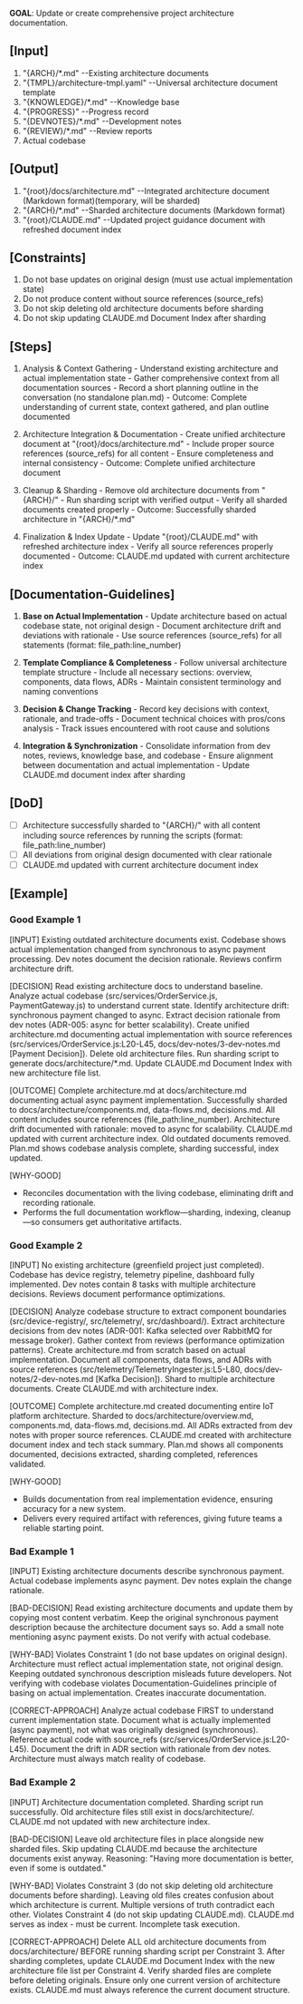 **GOAL**: Update or create comprehensive project architecture documentation.

## [Input]
  1. "{ARCH}/*.md" --Existing architecture documents
  2. "{TMPL}/architecture-tmpl.yaml" --Universal architecture document template
  3. "{KNOWLEDGE}/*.md" --Knowledge base
  4. "{PROGRESS}" --Progress record
  5. "{DEVNOTES}/*.md" --Development notes
  6. "{REVIEW}/*.md" --Review reports
  7. Actual codebase
  

## [Output]
  1. "{root}/docs/architecture.md" --Integrated architecture document (Markdown format)(temporary, will be sharded)
  2. "{ARCH}/*.md" --Sharded architecture documents (Markdown format)
  3. "{root}/CLAUDE.md" --Updated project guidance document with refreshed document index
  
  
## [Constraints]
  1. Do not base updates on original design (must use actual implementation state)
  2. Do not produce content without source references (source_refs)
  3. Do not skip deleting old architecture documents before sharding
  4. Do not skip updating CLAUDE.md Document Index after sharding

## [Steps]
  1. Analysis & Context Gathering
    - Understand existing architecture and actual implementation state
    - Gather comprehensive context from all documentation sources
    - Record a short planning outline in the conversation (no standalone plan.md)
    - Outcome: Complete understanding of current state, context gathered, and plan outline documented

  2. Architecture Integration & Documentation
    - Create unified architecture document at "{root}/docs/architecture.md"
    - Include proper source references (source_refs) for all content
    - Ensure completeness and internal consistency
    - Outcome: Complete unified architecture document

  3. Cleanup & Sharding
    - Remove old architecture documents from "{ARCH}/"
    - Run sharding script with verified output
    - Verify all sharded documents created properly
    - Outcome: Successfully sharded architecture in "{ARCH}/*.md"

  4. Finalization & Index Update
    - Update "{root}/CLAUDE.md" with refreshed architecture index
    - Verify all source references properly documented
    - Outcome: CLAUDE.md updated with current architecture index


## [Documentation-Guidelines]
  1. **Base on Actual Implementation**
    - Update architecture based on actual codebase state, not original design
    - Document architecture drift and deviations with rationale
    - Use source references (source_refs) for all statements (format: file_path:line_number)
  
  2. **Template Compliance & Completeness**
    - Follow universal architecture template structure
    - Include all necessary sections: overview, components, data flows, ADRs
    - Maintain consistent terminology and naming conventions
  
  3. **Decision & Change Tracking**
    - Record key decisions with context, rationale, and trade-offs
    - Document technical choices with pros/cons analysis
    - Track issues encountered with root cause and solutions
  
  4. **Integration & Synchronization**
    - Consolidate information from dev notes, reviews, knowledge base, and codebase
    - Ensure alignment between documentation and actual implementation
    - Update CLAUDE.md document index after sharding

## [DoD]
  - [ ] Architecture successfully sharded to "{ARCH}/" with all content including source references by running the scripts (format: file_path:line_number)
  - [ ] All deviations from original design documented with clear rationale
  - [ ] CLAUDE.md updated with current architecture document index

## [Example]

### Good Example 1
[INPUT]
Existing outdated architecture documents exist. Codebase shows actual implementation changed from synchronous to async payment processing. Dev notes document the decision rationale. Reviews confirm architecture drift.

[DECISION]
Read existing architecture docs to understand baseline. Analyze actual codebase (src/services/OrderService.js, PaymentGateway.js) to understand current state. Identify architecture drift: synchronous payment changed to async. Extract decision rationale from dev notes (ADR-005: async for better scalability). Create unified architecture.md documenting actual implementation with source references (src/services/OrderService.js:L20-L45, docs/dev-notes/3-dev-notes.md [Payment Decision]). Delete old architecture files. Run sharding script to generate docs/architecture/*.md. Update CLAUDE.md Document Index with new architecture file list.

[OUTCOME]
Complete architecture.md at docs/architecture.md documenting actual async payment implementation. Successfully sharded to docs/architecture/components.md, data-flows.md, decisions.md. All content includes source references (file_path:line_number). Architecture drift documented with rationale: moved to async for scalability. CLAUDE.md updated with current architecture index. Old outdated documents removed. Plan.md shows codebase analysis complete, sharding successful, index updated.

[WHY-GOOD]
- Reconciles documentation with the living codebase, eliminating drift and recording rationale.
- Performs the full documentation workflow—sharding, indexing, cleanup—so consumers get authoritative artifacts.

### Good Example 2
[INPUT]
No existing architecture (greenfield project just completed). Codebase has device registry, telemetry pipeline, dashboard fully implemented. Dev notes contain 8 tasks with multiple architecture decisions. Reviews document performance optimizations.

[DECISION]
Analyze codebase structure to extract component boundaries (src/device-registry/, src/telemetry/, src/dashboard/). Extract architecture decisions from dev notes (ADR-001: Kafka selected over RabbitMQ for message broker). Gather context from reviews (performance optimization patterns). Create architecture.md from scratch based on actual implementation. Document all components, data flows, and ADRs with source references (src/telemetry/TelemetryIngester.js:L5-L80, docs/dev-notes/2-dev-notes.md [Kafka Decision]). Shard to multiple architecture documents. Create CLAUDE.md with architecture index.

[OUTCOME]
Complete architecture.md created documenting entire IoT platform architecture. Sharded to docs/architecture/overview.md, components.md, data-flows.md, decisions.md. All ADRs extracted from dev notes with proper source references. CLAUDE.md created with architecture document index and tech stack summary. Plan.md shows all components documented, decisions extracted, sharding completed, references validated.

[WHY-GOOD]
- Builds documentation from real implementation evidence, ensuring accuracy for a new system.
- Delivers every required artifact with references, giving future teams a reliable starting point.

### Bad Example 1
[INPUT]
Existing architecture documents describe synchronous payment. Actual codebase implements async payment. Dev notes explain the change rationale.

[BAD-DECISION]
Read existing architecture documents and update them by copying most content verbatim. Keep the original synchronous payment description because the architecture document says so. Add a small note mentioning async payment exists. Do not verify with actual codebase.

[WHY-BAD]
Violates Constraint 1 (do not base updates on original design). Architecture must reflect actual implementation state, not original design. Keeping outdated synchronous description misleads future developers. Not verifying with codebase violates Documentation-Guidelines principle of basing on actual implementation. Creates inaccurate documentation.

[CORRECT-APPROACH]
Analyze actual codebase FIRST to understand current implementation state. Document what is actually implemented (async payment), not what was originally designed (synchronous). Reference actual code with source_refs (src/services/OrderService.js:L20-L45). Document the drift in ADR section with rationale from dev notes. Architecture must always match reality of codebase.

### Bad Example 2
[INPUT]
Architecture documentation completed. Sharding script run successfully. Old architecture files still exist in docs/architecture/. CLAUDE.md not updated with new architecture index.

[BAD-DECISION]
Leave old architecture files in place alongside new sharded files. Skip updating CLAUDE.md because the architecture documents exist anyway. Reasoning: "Having more documentation is better, even if some is outdated."

[WHY-BAD]
Violates Constraint 3 (do not skip deleting old architecture documents before sharding). Leaving old files creates confusion about which architecture is current. Multiple versions of truth contradict each other. Violates Constraint 4 (do not skip updating CLAUDE.md). CLAUDE.md serves as index - must be current. Incomplete task execution.

[CORRECT-APPROACH]
Delete ALL old architecture documents from docs/architecture/ BEFORE running sharding script per Constraint 3. After sharding completes, update CLAUDE.md Document Index with the new architecture file list per Constraint 4. Verify sharded files are complete before deleting originals. Ensure only one current version of architecture exists. CLAUDE.md must always reference the current document structure.
